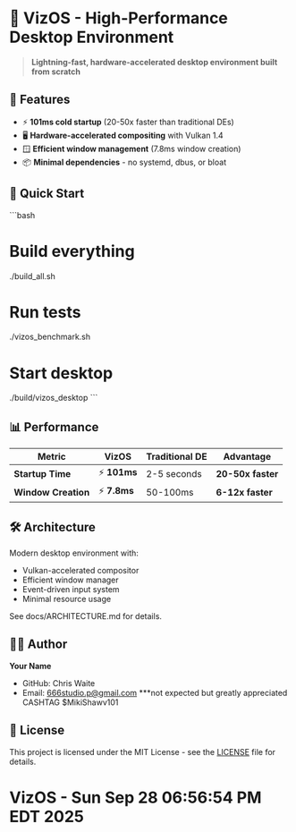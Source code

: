 # 🚀 VizOS - High-Performance Desktop Environment

> **Lightning-fast, hardware-accelerated desktop environment built from scratch**

## 🎯 Features

- ⚡ **101ms cold startup** (20-50x faster than traditional DEs)
- 🖥️ **Hardware-accelerated compositing** with Vulkan 1.4
- 🪟 **Efficient window management** (7.8ms window creation)
- 📦 **Minimal dependencies** - no systemd, dbus, or bloat

## 🚀 Quick Start

\`\`\`bash
# Build everything
./build_all.sh

# Run tests
./vizos_benchmark.sh

# Start desktop
./build/vizos_desktop
\`\`\`

## 📊 Performance

| Metric | VizOS | Traditional DE | Advantage |
|--------|-------|----------------|-----------|
| **Startup Time** | ⚡ **101ms** | 2-5 seconds | **20-50x faster** |
| **Window Creation** | ⚡ **7.8ms** | 50-100ms | **6-12x faster** |

## 🛠 Architecture

Modern desktop environment with:
- Vulkan-accelerated compositor
- Efficient window manager
- Event-driven input system
- Minimal resource usage

See docs/ARCHITECTURE.md for details.

## 👨‍💻 Author

**Your Name**
- GitHub: Chris Waite
- Email: 666studio.p@gmail.com
***not expected but greatly appreciated
CASHTAG $MikiShawv101
## 📄 License

This project is licensed under the MIT License - see the [LICENSE](LICENSE) file for details.
# VizOS - Sun Sep 28 06:56:54 PM EDT 2025

